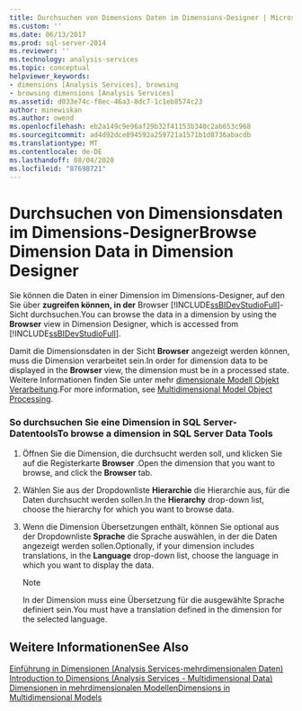 ```yaml
---
title: Durchsuchen von Dimensions Daten im Dimensions-Designer | Microsoft-Dokumentation
ms.custom: ''
ms.date: 06/13/2017
ms.prod: sql-server-2014
ms.reviewer: ''
ms.technology: analysis-services
ms.topic: conceptual
helpviewer_keywords:
- dimensions [Analysis Services], browsing
- browsing dimensions [Analysis Services]
ms.assetid: d033e74c-f8ec-46a3-8dc7-1c1eb8574c23
author: minewiskan
ms.author: owend
ms.openlocfilehash: eb2a149c9e96af29b32f41153b340c2ab653c968
ms.sourcegitcommit: ad4d92dce894592a259721a1571b1d8736abacdb
ms.translationtype: MT
ms.contentlocale: de-DE
ms.lasthandoff: 08/04/2020
ms.locfileid: "87698721"
---
```

# <a name="browse-dimension-data-in-dimension-designer"></a><span data-ttu-id="ca9ad-102">Durchsuchen von Dimensionsdaten im Dimensions-Designer</span><span class="sxs-lookup"><span data-stu-id="ca9ad-102">Browse Dimension Data in Dimension Designer</span></span>
  <span data-ttu-id="ca9ad-103">Sie können die Daten in einer Dimension im Dimensions-Designer, auf den Sie über **zugreifen können, in der** Browser [!INCLUDE[ssBIDevStudioFull](../../includes/ssbidevstudiofull-md.md)]-Sicht durchsuchen.</span><span class="sxs-lookup"><span data-stu-id="ca9ad-103">You can browse the data in a dimension by using the **Browser** view in Dimension Designer, which is accessed from [!INCLUDE[ssBIDevStudioFull](../../includes/ssbidevstudiofull-md.md)].</span></span>  
  
 <span data-ttu-id="ca9ad-104">Damit die Dimensionsdaten in der Sicht **Browser** angezeigt werden können, muss die Dimension verarbeitet sein.</span><span class="sxs-lookup"><span data-stu-id="ca9ad-104">In order for dimension data to be displayed in the **Browser** view, the dimension must be in a processed state.</span></span> <span data-ttu-id="ca9ad-105">Weitere Informationen finden Sie unter mehr [dimensionale Modell Objekt Verarbeitung](processing-a-multidimensional-model-analysis-services.md).</span><span class="sxs-lookup"><span data-stu-id="ca9ad-105">For more information, see [Multidimensional Model Object Processing](processing-a-multidimensional-model-analysis-services.md).</span></span>  
  
### <a name="to-browse-a-dimension-in-sql-server-data-tools"></a><span data-ttu-id="ca9ad-106">So durchsuchen Sie eine Dimension in SQL Server-Datentools</span><span class="sxs-lookup"><span data-stu-id="ca9ad-106">To browse a dimension in SQL Server Data Tools</span></span>  
  
1.  <span data-ttu-id="ca9ad-107">Öffnen Sie die Dimension, die durchsucht werden soll, und klicken Sie auf die Registerkarte **Browser** .</span><span class="sxs-lookup"><span data-stu-id="ca9ad-107">Open the dimension that you want to browse, and click the **Browser** tab.</span></span>  
  
2.  <span data-ttu-id="ca9ad-108">Wählen Sie aus der Dropdownliste **Hierarchie** die Hierarchie aus, für die Daten durchsucht werden sollen.</span><span class="sxs-lookup"><span data-stu-id="ca9ad-108">In the **Hierarchy** drop-down list, choose the hierarchy for which you want to browse data.</span></span>  
  
3.  <span data-ttu-id="ca9ad-109">Wenn die Dimension Übersetzungen enthält, können Sie optional aus der Dropdownliste **Sprache** die Sprache auswählen, in der die Daten angezeigt werden sollen.</span><span class="sxs-lookup"><span data-stu-id="ca9ad-109">Optionally, if your dimension includes translations, in the **Language** drop-down list, choose the language in which you want to display the data.</span></span>  
  
    > [!NOTE]  
    >  <span data-ttu-id="ca9ad-110">In der Dimension muss eine Übersetzung für die ausgewählte Sprache definiert sein.</span><span class="sxs-lookup"><span data-stu-id="ca9ad-110">You must have a translation defined in the dimension for the selected language.</span></span>  
  
## <a name="see-also"></a><span data-ttu-id="ca9ad-111">Weitere Informationen</span><span class="sxs-lookup"><span data-stu-id="ca9ad-111">See Also</span></span>  
 <span data-ttu-id="ca9ad-112">[Einführung in Dimensionen &#40;Analysis Services-mehrdimensionalen Daten&#41;](../multidimensional-models-olap-logical-dimension-objects/dimensions-analysis-services-multidimensional-data.md) </span><span class="sxs-lookup"><span data-stu-id="ca9ad-112">[Introduction to Dimensions &#40;Analysis Services - Multidimensional Data&#41;](../multidimensional-models-olap-logical-dimension-objects/dimensions-analysis-services-multidimensional-data.md) </span></span>  
 [<span data-ttu-id="ca9ad-113">Dimensionen in mehrdimensionalen Modellen</span><span class="sxs-lookup"><span data-stu-id="ca9ad-113">Dimensions in Multidimensional Models</span></span>](dimensions-in-multidimensional-models.md)  
  
  
